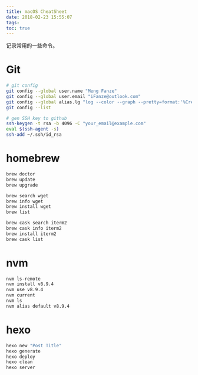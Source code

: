 ```yaml
---
title: macOS CheatSheet
date: 2018-02-23 15:55:07
tags:
toc: true
---
```


记录常用的一些命令。

<!-- more -->
<!-- toc -->

Git
===

```bash
# git config
git config --global user.name "Meng Fanze"
git config --global user.email "iFanze@outlook.com"
git config --global alias.lg "log --color --graph --pretty=format:'%Cred%h%Creset -%C(yellow)%d%Creset %s %Cgreen(%cr) %C(bold blue)<%an>%Creset' --abbrev-commit"
git config --list

# gen SSH key to github
ssh-keygen -t rsa -b 4096 -C "your_email@example.com"
eval $(ssh-agent -s)
ssh-add ~/.ssh/id_rsa
```

homebrew
=========

```bash
brew doctor
brew update
brew upgrade

brew search wget
brew info wget
brew install wget
brew list

brew cask search iterm2
brew cask info iterm2
brew install iterm2
brew cask list
```

nvm
======

```bash
nvm ls-remote
nvm install v8.9.4
nvm use v8.9.4
nvm current
nvm ls
nvm alias default v8.9.4
```

hexo
======

```bash
hexo new "Post Title"
hexo generate
hexo deploy
hexo clean
hexo server
```

